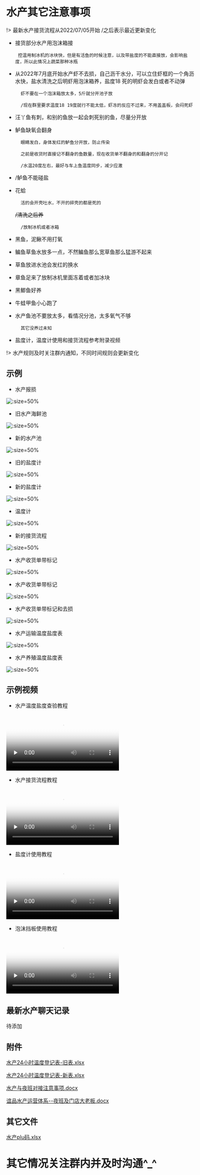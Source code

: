 # 水产其它注意事项

!> 最新水产接货流程从2022/07/05开始    /之后表示最近更新变化


*  接货部分水产用泡沫箱接
	
		控温用制冰机的冰块快，但是有活鱼的时候注意，以及带盐度的不能直接放，会影响盐度，所以此情况上蔬菜那种冰瓶
	
* 从2022年7月底开始水产虾不去损，自己沥干水分，可以立住虾框的一个角沥水快，盐水清洗之后明虾用泡沫箱养，盐度18
死的明虾会发白或者不动弹

		虾不要在一个泡沫箱放太多，5斤就分开池子放

		/现在群里要求温度18 19度就行不能太低，虾冻的反应不过来，不用盖盖板，会闷死虾
	
* 汪丫鱼有刺，和别的鱼放一起会刺死别的鱼，尽量分开放
	
* 鲈鱼缺氧会翻身

		眼睛发白，身体发红的鲈鱼分开放，防止传染

		之前是收货时直接记不翻身的鱼数量，现在收货单不翻身的和翻身的分开记
	
		/水温20度左右，最好与车上鱼温度同步，减少应激

* /鲈鱼不能碰盐
	
* 花蛤

		活的会开壳吐水，不开的碎壳的都是死的
		
	<s>/清洗之后养</s>
				
		/放制冰机或者冰箱
	
* 黑鱼，泥鳅不用打氧
	
* 鳊鱼草鱼水放多一点，不然鳊鱼那么宽草鱼那么猛游不起来
	
* 草鱼放进水池会发红的换水
	
* 章鱼足来了放制冰机里面冻着或者加冰块
	
* 黑鲫鱼好养
	
* 牛蛙甲鱼小心跑了
	
* 水产鱼池不要放太多，看情况分池，太多氧气不够
	
		其它没养过未知
	
* 盐度计，温度计使用和接货流程参考附录视频
   
!> 水产规则及时关注群内通知，不同时间规则会更新变化

## 示例

* 水产报损

 ![](../../resources/pic/common/示例水产报损.jpeg ':size=50%')

* 旧水产海鲜池

 ![](../../resources/pic/common/示例旧水产海鲜池.jpeg ':size=50%')

* 新的水产池

![](../../resources/pic/common/示例新的水产池.jpeg ':size=50%')

* 旧的盐度计

![](../../resources/pic/common/示例旧的盐度计.jpeg ':size=50%')

* 新的盐度计
 
![](../../resources/pic/common/示例新的盐度计.jpeg ':size=50%')

* 温度计

![](../../resources/pic/common/示例温度计.jpeg ':size=50%')

* 新的接货流程

![](../../resources/pic/common/示例新的接货流程.jpeg ':size=50%')

* 水产收货单带标记

![](../../resources/pic/common/示例水产收货单1.jpeg ':size=50%')

* 水产收货单带标记

![](../../resources/pic/common/示例水产收货单最新形式1.jpeg ':size=50%')

* 水产收货单带标记和去损

![](../../resources/pic/common/示例水产收货单最新形式2.jpeg ':size=50%')

* 水产运输温度盐度表

![](../../resources/pic/common/示例水产运输温度盐度表.jpeg ':size=50%')

* 水产养殖温度盐度表

![](../../resources/pic/common/示例水产养殖温度盐度表.jpeg ':size=50%')


## 示例视频

* 水产温度盐度查验教程

<video id="video" controls="" preload="none" poster="../resources/pic/common/视频封面1.png"><source id="mp4" src="../resources/pic/common/温度盐度查验.mp4" type="video/mp4"></videos>

* 水产接货流程教程

<video id="video" controls="" preload="none" poster="../resources/pic/common/视频封面1.png"><source id="mp4" src="../resources/pic/common/水产接货教程.mp4"  type="video/mp4"></videos>

* 盐度计使用教程

<video id="video" controls="" preload="none" poster="../resources/pic/common/视频封面1.png"><source id="mp4" src="../resources/pic/common/盐度计教程.mp4" type="video/mp4"></videos>

* 泡沫挡板使用教程

<video id="video" controls="" preload="none" poster="../resources/pic/common/视频封面1.png"><source id="mp4" src="../resources/pic/common/泡沫挡板教程.mp4"  type="video/mp4"></videos>

## 最新水产聊天记录
待添加

## 附件

[水产24小时温度登记表-旧表.xlsx](../files/水产24小时温度登记表-旧表.xlsx)

[水产24小时温度登记表-新表.xlsx](../files/水产24小时温度登记表-新表.xlsx)

[水产与夜班对接注意事项.docx](../files/水产与夜班对接注意事项.docx)

[谊品水产运营体系--夜班及门店大老板.docx](../files/谊品水产运营体系--夜班及门店大老板.docx)

## 其它文件

[水产plu码.xlsx](../files/水产plu码.xlsx)

# 其它情况关注群内并及时沟通^_^






